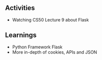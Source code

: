 ## Activities
- Watching CS50 Lecture 9 about Flask

## Learnings
- Python Framework Flask
- More in-depth of cookies, APIs and JSON
